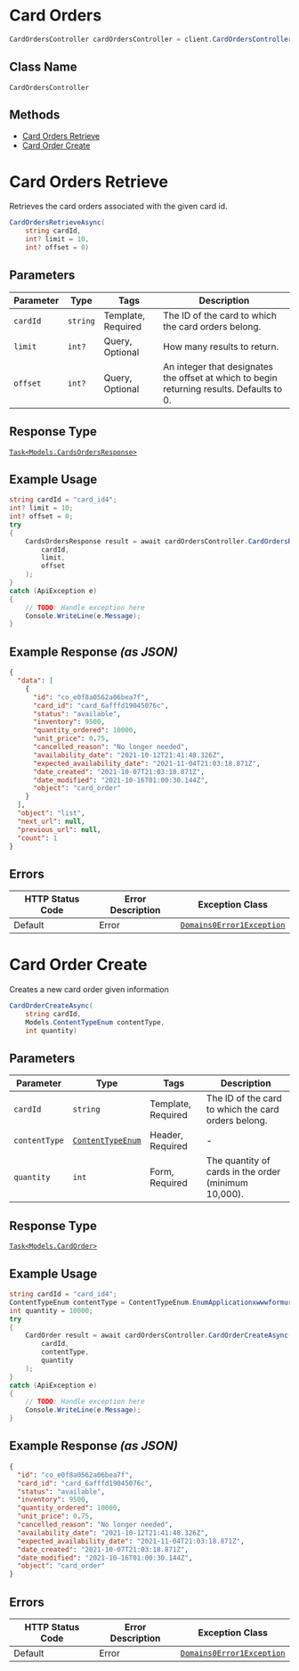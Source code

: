 # Card Orders

```csharp
CardOrdersController cardOrdersController = client.CardOrdersController;
```

## Class Name

`CardOrdersController`

## Methods

* [Card Orders Retrieve](../../doc/controllers/card-orders.md#card-orders-retrieve)
* [Card Order Create](../../doc/controllers/card-orders.md#card-order-create)


# Card Orders Retrieve

Retrieves the card orders associated with the given card id.

```csharp
CardOrdersRetrieveAsync(
    string cardId,
    int? limit = 10,
    int? offset = 0)
```

## Parameters

| Parameter | Type | Tags | Description |
|  --- | --- | --- | --- |
| `cardId` | `string` | Template, Required | The ID of the card to which the card orders belong. |
| `limit` | `int?` | Query, Optional | How many results to return. |
| `offset` | `int?` | Query, Optional | An integer that designates the offset at which to begin returning results. Defaults to 0. |

## Response Type

[`Task<Models.CardsOrdersResponse>`](../../doc/models/cards-orders-response.md)

## Example Usage

```csharp
string cardId = "card_id4";
int? limit = 10;
int? offset = 0;
try
{
    CardsOrdersResponse result = await cardOrdersController.CardOrdersRetrieveAsync(
        cardId,
        limit,
        offset
    );
}
catch (ApiException e)
{
    // TODO: Handle exception here
    Console.WriteLine(e.Message);
}
```

## Example Response *(as JSON)*

```json
{
  "data": [
    {
      "id": "co_e0f8a0562a06bea7f",
      "card_id": "card_6afffd19045076c",
      "status": "available",
      "inventory": 9500,
      "quantity_ordered": 10000,
      "unit_price": 0.75,
      "cancelled_reason": "No longer needed",
      "availability_date": "2021-10-12T21:41:48.326Z",
      "expected_availability_date": "2021-11-04T21:03:18.871Z",
      "date_created": "2021-10-07T21:03:18.871Z",
      "date_modified": "2021-10-16T01:00:30.144Z",
      "object": "card_order"
    }
  ],
  "object": "list",
  "next_url": null,
  "previous_url": null,
  "count": 1
}
```

## Errors

| HTTP Status Code | Error Description | Exception Class |
|  --- | --- | --- |
| Default | Error | [`Domains0Error1Exception`](../../doc/models/domains-0-error-1-exception.md) |


# Card Order Create

Creates a new card order given information

```csharp
CardOrderCreateAsync(
    string cardId,
    Models.ContentTypeEnum contentType,
    int quantity)
```

## Parameters

| Parameter | Type | Tags | Description |
|  --- | --- | --- | --- |
| `cardId` | `string` | Template, Required | The ID of the card to which the card orders belong. |
| `contentType` | [`ContentTypeEnum`](../../doc/models/content-type-enum.md) | Header, Required | - |
| `quantity` | `int` | Form, Required | The quantity of cards in the order (minimum 10,000). |

## Response Type

[`Task<Models.CardOrder>`](../../doc/models/card-order.md)

## Example Usage

```csharp
string cardId = "card_id4";
ContentTypeEnum contentType = ContentTypeEnum.EnumApplicationxwwwformurlencoded;
int quantity = 10000;
try
{
    CardOrder result = await cardOrdersController.CardOrderCreateAsync(
        cardId,
        contentType,
        quantity
    );
}
catch (ApiException e)
{
    // TODO: Handle exception here
    Console.WriteLine(e.Message);
}
```

## Example Response *(as JSON)*

```json
{
  "id": "co_e0f8a0562a06bea7f",
  "card_id": "card_6afffd19045076c",
  "status": "available",
  "inventory": 9500,
  "quantity_ordered": 10000,
  "unit_price": 0.75,
  "cancelled_reason": "No longer needed",
  "availability_date": "2021-10-12T21:41:48.326Z",
  "expected_availability_date": "2021-11-04T21:03:18.871Z",
  "date_created": "2021-10-07T21:03:18.871Z",
  "date_modified": "2021-10-16T01:00:30.144Z",
  "object": "card_order"
}
```

## Errors

| HTTP Status Code | Error Description | Exception Class |
|  --- | --- | --- |
| Default | Error | [`Domains0Error1Exception`](../../doc/models/domains-0-error-1-exception.md) |

